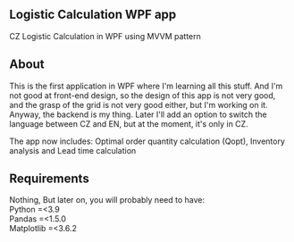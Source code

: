 ## Logistic Calculation WPF app
CZ Logistic Calculation in WPF using MVVM pattern
## About 
This is the first application in WPF where I'm learning all this stuff. And I'm not good at front-end design, so the design of this app is not very good, 
and the grasp of the grid is not very good either, but I'm working on it. 
Anyway, the backend is my thing. Later I'll add an option to switch the language between CZ and EN, but at the moment, it's only in CZ.<br />

The app now includes: Optimal order quantity calculation (Qopt), Inventory analysis and Lead time calculation
## Requirements
Nothing, But later on, you will probably need to have:<br />
Python =<3.9<br />
Pandas =<1.5.0<br />
Matplotlib =<3.6.2<br />
